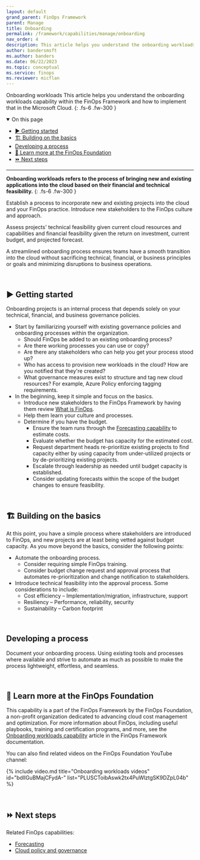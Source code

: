 ```yaml
---
layout: default
grand_parent: FinOps Framework
parent: Manage
title: Onboarding
permalink: /framework/capabilities/manage/onboarding
nav_order: 4
description: This article helps you understand the onboarding workloads capability within the FinOps Framework and how to implement that in the Microsoft Cloud.
author: bandersmsft
ms.author: banders
ms.date: 06/22/2023
ms.topic: conceptual
ms.service: finops
ms.reviewer: micflan
---
```


<span class="fs-9 d-block mb-4">Onboarding workloads</span>
This article helps you understand the onboarding workloads capability within the FinOps Framework and how to implement that in the Microsoft Cloud.
{: .fs-6 .fw-300 }

<details open markdown="1">
  <summary class="fs-2 text-uppercase">On this page</summary>

- [▶️ Getting started](#️-getting-started)
- [🏗️ Building on the basics](#️-building-on-the-basics)
- [Developing a process](#developing-a-process)
- [🍎 Learn more at the FinOps Foundation](#-learn-more-at-the-finops-foundation)
- [⏩ Next steps](#-next-steps)

</details>

---

<a name="definition"></a>
**Onboarding workloads refers to the process of bringing new and existing applications into the cloud based on their financial and technical feasibility.**
{: .fs-6 .fw-300 }

Establish a process to incorporate new and existing projects into the cloud and your FinOps practice. Introduce new stakeholders to the FinOps culture and approach.

Assess projects' technical feasibility given current cloud resources and capabilities and financial feasibility given the return on investment, current budget, and projected forecast.

A streamlined onboarding process ensures teams have a smooth transition into the cloud without sacrificing technical, financial, or business principles or goals and minimizing disruptions to business operations.

<br>

## ▶️ Getting started

Onboarding projects is an internal process that depends solely on your technical, financial, and business governance policies.

- Start by familiarizing yourself with existing governance policies and onboarding processes within the organization.
  - Should FinOps be added to an existing onboarding process?
  - Are there working processes you can use or copy?
  - Are there any stakeholders who can help you get your process stood up?
  - Who has access to provision new workloads in the cloud? How are you notified that they're created?
  - What governance measures exist to structure and tag new cloud resources? For example, Azure Policy enforcing tagging requirements.
- In the beginning, keep it simple and focus on the basics.
  - Introduce new stakeholders to the FinOps Framework by having them review [What is FinOps](../../../what-is-finops.md).
  - Help them learn your culture and processes.
  - Determine if you have the budget.
    - Ensure the team runs through the [Forecasting capability](../quantify/forecasting.md) to estimate costs.
    - Evaluate whether the budget has capacity for the estimated cost.
    - Request department heads re-prioritize existing projects to find capacity either by using capacity from under-utilized projects or by de-prioritizing existing projects.
    - Escalate through leadership as needed until budget capacity is established.
    - Consider updating forecasts within the scope of the budget changes to ensure feasibility.

<br>

## 🏗️ Building on the basics

At this point, you have a simple process where stakeholders are introduced to FinOps, and new projects are at least being vetted against budget capacity. As you move beyond the basics, consider the following points:

- Automate the onboarding process.
  - Consider requiring simple FinOps training.
  - Consider budget change request and approval process that automates re-prioritization and change notification to stakeholders.
- Introduce technical feasibility into the approval process. Some considerations to include:
  - Cost efficiency – Implementation/migration, infrastructure, support
  - Resiliency – Performance, reliability, security
  - Sustainability – Carbon footprint

<br>

## Developing a process

Document your onboarding process. Using existing tools and processes where available and strive to automate as much as possible to make the process lightweight, effortless, and seamless.

<br>

## 🍎 Learn more at the FinOps Foundation

This capability is a part of the FinOps Framework by the FinOps Foundation, a non-profit organization dedicated to advancing cloud cost management and optimization. For more information about FinOps, including useful playbooks, training and certification programs, and more, see the [Onboarding workloads capability](https://www.finops.org/framework/capabilities/onboarding-workloads/) article in the FinOps Framework documentation.

You can also find related videos on the FinOps Foundation YouTube channel:

<!--[!VIDEO https://www.youtube.com/embed/{id}?list={list}]-->
{% include video.md title="Onboarding workloads videos" id="bdlIGuBMajCFydA-" list="PLUSCToibAswk2tx4PuWlztgSK9DZpL04b" %}

<br>

## ⏩ Next steps

Related FinOps capabilities:

- [Forecasting](../quantify/forecasting.md)
- [Cloud policy and governance](./policy.md)

<br>

<!--
---

## 🧰 Related tools

{% include tools.md bicep="0" data="0" gov="0" hubs="1" opt="0" pbi="1" ps="0" %}

<br>
-->

